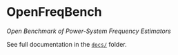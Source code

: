 # OpenFreqBench  
*Open Benchmark of Power-System Frequency Estimators*  

See full documentation in the [`docs/`](docs/) folder.
